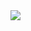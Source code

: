 <img src="https://capsule-render.vercel.app/api?type=waving&color=auto&height=200&section=header&text=장수현&fontSize=90" />
